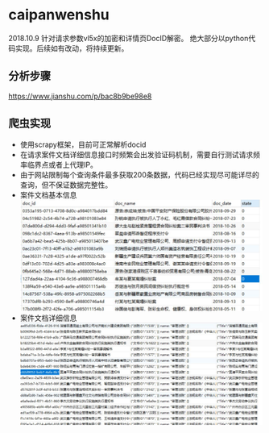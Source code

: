# caipanwenshu
2018.10.9 针对请求参数vl5x的加密和详情页DocID解密。
绝大部分以python代码实现。后续如有改动，将持续更新。

## 分析步骤
https://www.jianshu.com/p/bac8b9be98e8

## 爬虫实现
* 使用scrapy框架，目前可正常解析docid
* 在请求案件文档详细信息接口时频繁会出发验证码机制，需要自行测试请求频率临界点或者上代理IP。
* 由于网站限制每个查询条件最多获取200条数据，代码已经实现尽可能详尽的查询，但不保证数据完整性。
* 案件文档基本信息
![案件基本信息](QQ截图20181030103730.jpg)
* 案件文档详细信息
![案件详细信息](QQ截图20181030103742.jpg)
